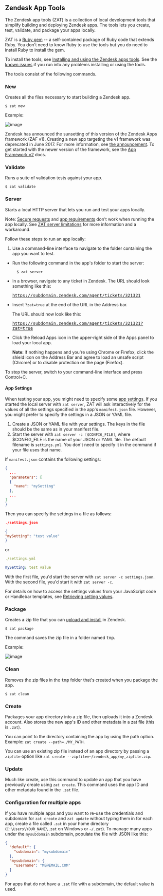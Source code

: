 ## Zendesk App Tools

The Zendesk app tools (ZAT) is a collection of local development tools that simplify building and deploying Zendesk apps. The tools lets you create, test, validate, and package your apps locally.

ZAT is a [Ruby gem](http://rubygems.org/gems/zendesk_apps_tools) -- a self-contained package of Ruby code that extends Ruby. You don't need to know Ruby to use the tools but you do need to install Ruby to install the gem.

To install the tools, see [Installing and using the Zendesk apps tools](https://develop.zendesk.com/hc/en-us/articles/360001075048). See the [known issues](https://develop.zendesk.com/hc/en-us/articles/360001075068) if you run into any problems installing or using the tools.

The tools consist of the following commands.

### New

Creates all the files necessary to start building a Zendesk app.

    $ zat new

Example:

![image](https://zen-marketing-documentation.s3.amazonaws.com/docs/en/zat_mac_cmd_new.png)

<span class="alert alert-block alert-warning">Zendesk has announced the sunsetting of this version of the Zendesk Apps framework (ZAF v1). Creating a new app targeting the v1 framework was deprecated in June 2017. For more information, see [the announcement](https://support.zendesk.com/hc/articles/115004453028). To get started with the newer version of the framework, see the [App Framework v2](https://developer.zendesk.com/apps/docs/apps-v2/getting_started) docs.</span>

### Validate

Runs a suite of validation tests against your app.

    $ zat validate

### Server

Starts a local HTTP server that lets you run and test your apps locally.

Note: [Secure requests](./requests#secure_requests) and [app requirements](./apps_requirements) don't work when running the app locally. See [ZAT server limitations](https://develop.zendesk.com/hc/en-us/articles/360001075048#topic_ux4_lv3_ks) for more information and a workaround.

Follow these steps to run an app locally:

1. Use a command-line interface to navigate to the folder containing the app you want to test.

- Run the following command in the app's folder to start the server:

   		$ zat server

- In a browser, navigate to any ticket in Zendesk. The URL should look something like this:

	<tt>https://subdomain.zendesk.com/agent/tickets/321321</tt>

- Insert `?zat=true` at the end of the URL in the Address bar.

	The URL should now look like this:

	<tt>https://subdomain.zendesk.com/agent/tickets/321321?zat=true</tt>

- Click the Reload Apps icon in the upper-right side of the Apps panel to load your local app.

	**Note**: If nothing happens and you're using Chrome or Firefox, click the shield icon on the Address Bar and agree to load an unsafe script (Chrome) or to disable protection on the page (Firefox).

To stop the server, switch to your command-line interface and press Control+C.

#### App Settings

When testing your app, you might need to specify some [app settings](manifest#app-settings). If you started the local server with `zat server`, ZAT will ask interactively for the values of all the settings specified in the app's `manifest.json` file. However, you might prefer to specify the settings in a JSON or YAML file.

1. Create a JSON or YAML file with your settings. The keys in the file should be the same as in your manifest file.
2. Start the server with `zat server -c [$CONFIG_FILE]`, where $CONFIG_FILE is the name of your JSON or YAML file. The default filename is `settings.yml`. You don't need to specify it in the command if your file uses that name.

If `manifest.json` contains the following settings:

```json
{
  ...
  "parameters": [
  {
    "name": "mySetting"
  },
  ...
]
}
```

Then you can specify the settings in a file as follows:

```json
./settings.json

{
"mySetting": "test value"
}
```

or

```yaml
./settings.yml

mySetting: test value
```

With the first file, you'd start the server with `zat server -c settings.json`. With the second file, you'd start it with `zat server -c`.

For details on how to access the settings values from your JavaScript code or Handlebar templates, see [Retrieving setting values](./settings#retrieving-setting-values).

### Package

Creates a zip file that you can [upload and install](https://develop.zendesk.com/hc/en-us/articles/360001069347) in Zendesk.

    $ zat package

The command saves the zip file in a folder named <tt>tmp</tt>.

Example:

![image](https://zen-marketing-documentation.s3.amazonaws.com/docs/en/zat_mac_cmd_package.png)

### Clean

Removes the zip files in the <tt>tmp</tt> folder that's created when you package the app.

    $ zat clean

### Create

Packages your app directory into a zip file, then uploads it into a Zendesk account. Also stores the new app's ID and other metadata in a zat file (this is `.zat`).

You can point to the directory containing the app by using the path option. Example: `zat create --path=./MY_PATH`.

You can use an existing zip file instead of an app directory by passing a `zipfile` option like `zat create --zipfile=~/zendesk_app/my_zipfile.zip`.

### Update

Much like create, use this command to update an app that you have previously create using `zat create`. This command uses the app ID and other metadata found in the `.zat` file.

### Configuration for multiple apps

If you have multiple apps and you want to re-use the credentials and subdomain for `zat create` and `zat update` without typing them in for each app, create a file called `.zat` in your home directory (`C:\Users\YOUR_NAME\.zat` on Windows or `~/.zat`). To manage many apps under the `mysubdomain` subdomain, populate the file with JSON like this:

```json
{
  "default": {
    "subdomain": "mysubdomain"
  },
  "mysubdomain": {
    "username": "ME@EMAIL.COM"
  }
}
```

For apps that do not have a `.zat` file with a subdomain, the default value is used.
